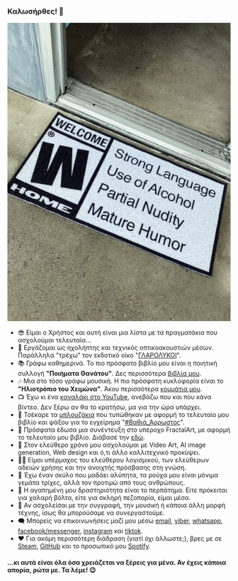 ### Καλωσήρθες! 👋

![](./welcome.jpg)

- 😎 Είμαι ο Χρήστος και αυτή είναι μια λίστα με τα πραγματάκια που ασχολούμαι τελευταία...
- 👷 Εργάζομαι ως ηχολήπτης και τεχνικός οπτικοακουστιών μέσων. Παράλληλα "τρέχω" τον εκδοτικό οίκο "[ΓΛΑΡΟΛΥΚΟΙ](https://glarolykoi.net)".
- 📚 Γράφω καθημερινά. Το πιο πρόσφατο βιβλίο μου είναι η ποιητική συλλογή **"Ποιήματα Θανάτου"**. Δες περισσότερα [βιβλία μου](https://www.glarolykoi.net/shop/?filters=syggrafeis[49151]).
- 🎶 Μια στο τόσο γράφω μουσική. Η πιο πρόσφατη κυκλοφορία είναι το **"Ηλιοτρόπιο του Χειμώνα"**. Άκου περισσότερα [κομμάτια μου](https://open.spotify.com/artist/1UcOlVh56EButT4fuTg9V6).
- 📺 Έχω κι ένα [καναλάκι στο YouTube](https://youtube.com/@koulaxizis), ανεβάζω που και που κάνα βίντεο. Δεν ξέρω αν θα το κρατήσω, μα για την ώρα υπάρχει.
- 👕 Τσέκαρε τα [μπλουζάκια](https://www.glarolykoi.net/product/unisex-t-shirt-vathia_arrostos/) που τυπώθηκαν με αφορμή το τελευταίο μου βιβλίο και ψάξου για το εγχείρημα "[#Βαθιά_Άρρωστος](https://www.youtube.com/watch?v=dkdJKNf2yss)".
- 📜 Πρόσφατα έδωσα μια συνέντευξη στο υπέροχο FractalArt, με αφορμή το τελευταίο μου βιβλίο. Διάβασέ την [εδώ](https://www.fractalart.gr/christos-koylaxizis/).
- 🎨 Στον ελεύθερο χρόνο μου ασχολούμαι με Video Art, AI image generation, Web design και ό,τι άλλο καλλιτεχνικό προκύψει.
- 🐱‍💻 Είμαι υπέρμαχος του ελεύθερου λογισμικού, των ελεύθερων αδειών χρήσης και την ανοιχτής πρόσβασης στη γνώση.
- 🐶 Έχω έναν σκύλο που μαδάει αλύπητα, τα ρούχα μου είναι μόνιμα γεμάτα τρίχες, αλλά τον προτιμώ από τους ανθρώπους.
- 👟 Η αγαπημένη μου δραστηριότητα είναι το περπάτημα. Είτε πρόκειται για χαλαρή βόλτα, είτε για σκληρή πεζοπορία, είμαι μέσα.
- 🧠 Αν ασχολείσαι με την συγγραφή, την μουσική ή κάποια άλλη μορφή τέχνης, ίσως θα μπορούσαμε να συνεργαστούμε.
- 🗨️ Μπορείς να επικοινωνήσεις μαζί μου μέσω [email](mailto:ckoulaxizis@gmail.com), [viber](viber://chat?number=+306984170256), [whatsapp](https://wa.me/0306984170256), [facebook/messenger](https://facebook.com/ckoulaxizis), [instagram](https://instagram.com/ckoulaxizis) και [tiktok](https://tiktok.com/@ckoulaxizis).
- ❤️ Για ακόμη περισσότερη διάδραση (γιατί όχι άλλωστε;), βρες με σε [Steam](https://steamcommunity.com/id/koulaxizis/), [GitHub](https://github.com/koulaxizis) και το προσωπικό μου [Spotify](https://open.spotify.com/user/koulaxizis).

#### ...κι αυτά είναι όλα όσα χρειάζεται να ξέρεις για μένα. Αν έχεις κάποια απορία, ρώτα με. Τα λέμε! 😉